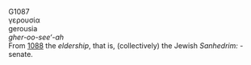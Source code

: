 <body>
  <p>G1087<br>  γερουσία  <br> gerousia  <br><i>gher-oo-see‘-ah </i><br>From <a href="g1088.htm">1088</a>  the <i>eldership</i>, that is, (collectively) the Jewish <i>Sanhedrim:</i> - senate.<br></p>
 </body>